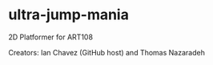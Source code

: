 # ultra-jump-mania
2D Platformer for ART108

Creators: Ian Chavez (GitHub host) and Thomas Nazaradeh
